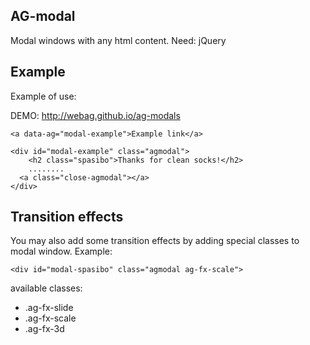 AG-modal
---
Modal windows with any html content.
Need: jQuery

Example
------
Example of use:

DEMO: http://webag.github.io/ag-modals
```
<a data-ag="modal-example">Example link</a>

<div id="modal-example" class="agmodal">
	<h2 class="spasibo">Thanks for clean socks!</h2>
	........
  <a class="close-agmodal"></a>
</div>
```


Transition effects
------
You may also add some transition effects by adding special classes to modal window.
Example:
```
<div id="modal-spasibo" class="agmodal ag-fx-scale">
```

available classes:
* .ag-fx-slide
* .ag-fx-scale
* .ag-fx-3d
